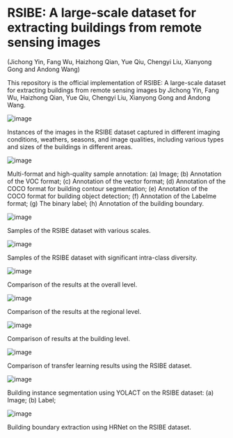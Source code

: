 # RSIBE: A large-scale dataset for extracting buildings from remote sensing images

(Jichong Yin, Fang Wu, Haizhong Qian, Yue Qiu, Chengyi Liu, Xianyong Gong and Andong Wang)

This repository is the official implementation of RSIBE: A large-scale dataset for extracting buildings from remote sensing images by Jichong Yin, Fang Wu, Haizhong Qian, Yue Qiu, Chengyi Liu, Xianyong Gong and Andong Wang.

![image](https://user-images.githubusercontent.com/84856063/187148487-c1890f39-c939-48cb-9018-8df17ab02d03.png)

Instances of the images in the RSIBE dataset captured in different imaging conditions, weathers, seasons, and image qualities, including various types and sizes of the buildings in different areas.

![image](https://user-images.githubusercontent.com/84856063/187150912-4e9cbead-672f-4c4a-a484-742d1bb35716.png)

Multi-format and high-quality sample annotation: (a) Image; (b) Annotation of the VOC format; (c) Annotation of the vector format; (d) Annotation of the COCO format for building contour segmentation; (e) Annotation of the COCO format for building object detection; (f) Annotation of the Labelme format; (g) The binary label; (h) Annotation of the building boundary.

![image](https://user-images.githubusercontent.com/84856063/187149517-d9b5997a-ae88-4aa4-b3d2-cef0083fa462.png)

Samples of the RSIBE dataset with various scales.

![image](https://user-images.githubusercontent.com/84856063/187149673-2815dea2-61ce-4996-af25-2e1b3f21b062.png)

Samples of the RSIBE dataset with significant intra-class diversity.

![image](https://user-images.githubusercontent.com/84856063/187151091-5fe1204f-e0ef-4cb9-8ee5-acc52ad33e11.png)

Comparison of the results at the overall level.

![image](https://user-images.githubusercontent.com/84856063/187151211-2e918dd8-ccb5-49aa-830d-3af9c052178f.png)

Comparison of the results at the regional level.

![image](https://user-images.githubusercontent.com/84856063/187151298-4348ab4f-6e9b-4583-9de2-d89780a9ebe2.png)

Comparison of results at the building level.

![image](https://user-images.githubusercontent.com/84856063/187151401-b203b7c1-034d-4c34-8d83-bef7b53f4026.png)

Comparison of transfer learning results using the RSIBE dataset.

![image](https://user-images.githubusercontent.com/84856063/187151501-77e09d66-0b11-4142-85da-c92bbc9d8f86.png)

Building instance segmentation using YOLACT on the RSIBE dataset: (a) Image; (b) Label; 

![image](https://user-images.githubusercontent.com/84856063/187151647-86bc3aab-d5ec-4bbe-b233-d657053814c7.png)

Building boundary extraction using HRNet on the RSIBE dataset. 
